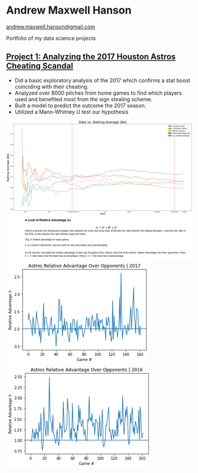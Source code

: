 # Andrew Maxwell Hanson
andrew.maxwell.hanson@gmail.com

Portfolio of my data science projects

## [Project 1: Analyzing the 2017 Houston Astros Cheating Scandal](https://github.com/handyanson/Astros-Cheating-Project/tree/master/astros-project)
* Did a basic exploratory analysis of the 2017 which confirms a stat boost coinciding with their cheating.
* Analyzed over 8000 pitches from home games to find which players used and benefited most from the sign stealing scheme.
* Built a model to predict the outcome the 2017 season.  
* Utilized a Mann-Whitney U test our hypothesis

![](https://github.com/handyanson/Andrew-Maxwell-Hanson/blob/master/Images/astors%20BA%202017.png)
![](https://github.com/handyanson/Andrew-Maxwell-Hanson/blob/master/Images/Screenshot_2020-09-05%20Final%20-%20Jupyter%20Notebook.png)
![](https://github.com/handyanson/Andrew-Maxwell-Hanson/blob/master/Images/2017%20advantage.png)
![](https://github.com/handyanson/Andrew-Maxwell-Hanson/blob/master/Images/2016%20advantage.png)


